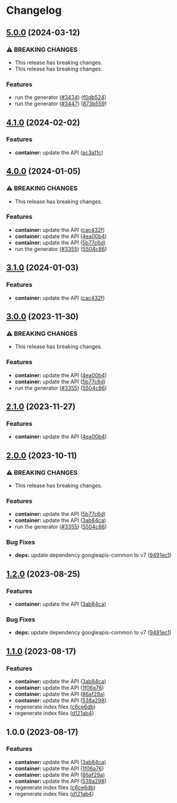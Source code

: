 # Changelog

## [5.0.0](https://github.com/googleapis/google-api-nodejs-client/compare/container-v4.1.0...container-v5.0.0) (2024-03-12)


### ⚠ BREAKING CHANGES

* This release has breaking changes.
* This release has breaking changes.

### Features

* run the generator ([#3434](https://github.com/googleapis/google-api-nodejs-client/issues/3434)) ([f0db524](https://github.com/googleapis/google-api-nodejs-client/commit/f0db524bb26f05cea3dec4c0ed66b496399e3857))
* run the generator ([#3447](https://github.com/googleapis/google-api-nodejs-client/issues/3447)) ([873b559](https://github.com/googleapis/google-api-nodejs-client/commit/873b55950bcf04db37f08e8a62caa6e4a9b9c487))

## [4.1.0](https://github.com/googleapis/google-api-nodejs-client/compare/container-v4.0.0...container-v4.1.0) (2024-02-02)


### Features

* **container:** update the API ([ac3a11c](https://github.com/googleapis/google-api-nodejs-client/commit/ac3a11cc7e16ef8cb560f0407640567543723660))

## [4.0.0](https://github.com/googleapis/google-api-nodejs-client/compare/container-v3.1.0...container-v4.0.0) (2024-01-05)


### ⚠ BREAKING CHANGES

* This release has breaking changes.

### Features

* **container:** update the API ([cac432f](https://github.com/googleapis/google-api-nodejs-client/commit/cac432f882b47acbeaeabd02a18c15d34160a589))
* **container:** update the API ([4ea00b4](https://github.com/googleapis/google-api-nodejs-client/commit/4ea00b44b1e14693253d207e902c6ca38ba447a8))
* **container:** update the API ([5b77c6d](https://github.com/googleapis/google-api-nodejs-client/commit/5b77c6d2812b9def480ee8fab45c6ec8ff932f48))
* run the generator ([#3355](https://github.com/googleapis/google-api-nodejs-client/issues/3355)) ([5504c86](https://github.com/googleapis/google-api-nodejs-client/commit/5504c86fd61740886047320e2ed70f02a164acd7))

## [3.1.0](https://github.com/googleapis/google-api-nodejs-client/compare/container-v3.0.0...container-v3.1.0) (2024-01-03)


### Features

* **container:** update the API ([cac432f](https://github.com/googleapis/google-api-nodejs-client/commit/cac432f882b47acbeaeabd02a18c15d34160a589))

## [3.0.0](https://github.com/googleapis/google-api-nodejs-client/compare/container-v2.1.0...container-v3.0.0) (2023-11-30)


### ⚠ BREAKING CHANGES

* This release has breaking changes.

### Features

* **container:** update the API ([4ea00b4](https://github.com/googleapis/google-api-nodejs-client/commit/4ea00b44b1e14693253d207e902c6ca38ba447a8))
* **container:** update the API ([5b77c6d](https://github.com/googleapis/google-api-nodejs-client/commit/5b77c6d2812b9def480ee8fab45c6ec8ff932f48))
* run the generator ([#3355](https://github.com/googleapis/google-api-nodejs-client/issues/3355)) ([5504c86](https://github.com/googleapis/google-api-nodejs-client/commit/5504c86fd61740886047320e2ed70f02a164acd7))

## [2.1.0](https://github.com/googleapis/google-api-nodejs-client/compare/container-v2.0.0...container-v2.1.0) (2023-11-27)


### Features

* **container:** update the API ([4ea00b4](https://github.com/googleapis/google-api-nodejs-client/commit/4ea00b44b1e14693253d207e902c6ca38ba447a8))

## [2.0.0](https://github.com/googleapis/google-api-nodejs-client/compare/container-v1.2.0...container-v2.0.0) (2023-10-11)


### ⚠ BREAKING CHANGES

* This release has breaking changes.

### Features

* **container:** update the API ([5b77c6d](https://github.com/googleapis/google-api-nodejs-client/commit/5b77c6d2812b9def480ee8fab45c6ec8ff932f48))
* **container:** update the API ([3ab84ca](https://github.com/googleapis/google-api-nodejs-client/commit/3ab84caea95c0501f4f95d265c86408bc7a9405a))
* run the generator ([#3355](https://github.com/googleapis/google-api-nodejs-client/issues/3355)) ([5504c86](https://github.com/googleapis/google-api-nodejs-client/commit/5504c86fd61740886047320e2ed70f02a164acd7))


### Bug Fixes

* **deps:** update dependency googleapis-common to v7 ([9491ec1](https://github.com/googleapis/google-api-nodejs-client/commit/9491ec1cdc3c413e7d73edcfcd59cf5c28a7c855))

## [1.2.0](https://github.com/googleapis/google-api-nodejs-client/compare/container-v1.1.0...container-v1.2.0) (2023-08-25)


### Features

* **container:** update the API ([3ab84ca](https://github.com/googleapis/google-api-nodejs-client/commit/3ab84caea95c0501f4f95d265c86408bc7a9405a))


### Bug Fixes

* **deps:** update dependency googleapis-common to v7 ([9491ec1](https://github.com/googleapis/google-api-nodejs-client/commit/9491ec1cdc3c413e7d73edcfcd59cf5c28a7c855))

## [1.1.0](https://github.com/googleapis/google-api-nodejs-client/compare/container-v1.0.0...container-v1.1.0) (2023-08-17)


### Features

* **container:** update the API ([3ab84ca](https://github.com/googleapis/google-api-nodejs-client/commit/3ab84caea95c0501f4f95d265c86408bc7a9405a))
* **container:** update the API ([1f06a76](https://github.com/googleapis/google-api-nodejs-client/commit/1f06a76ec833cd6fbef8493b8da53e69fc2c66b9))
* **container:** update the API ([86af29a](https://github.com/googleapis/google-api-nodejs-client/commit/86af29a1c2a95f32009bb6f24e6921359e8474b2))
* **container:** update the API ([538a298](https://github.com/googleapis/google-api-nodejs-client/commit/538a298aa230964555b8e3bcfcb6467709af8cac))
* regenerate index files ([c6ce6db](https://github.com/googleapis/google-api-nodejs-client/commit/c6ce6db24417be7ec0d5cb572288042973a390e0))
* regenerate index files ([d121ab4](https://github.com/googleapis/google-api-nodejs-client/commit/d121ab4cb630dd1c77a228166da2788bd2bd1175))

## 1.0.0 (2023-08-17)


### Features

* **container:** update the API ([3ab84ca](https://github.com/googleapis/google-api-nodejs-client/commit/3ab84caea95c0501f4f95d265c86408bc7a9405a))
* **container:** update the API ([1f06a76](https://github.com/googleapis/google-api-nodejs-client/commit/1f06a76ec833cd6fbef8493b8da53e69fc2c66b9))
* **container:** update the API ([86af29a](https://github.com/googleapis/google-api-nodejs-client/commit/86af29a1c2a95f32009bb6f24e6921359e8474b2))
* **container:** update the API ([538a298](https://github.com/googleapis/google-api-nodejs-client/commit/538a298aa230964555b8e3bcfcb6467709af8cac))
* regenerate index files ([c6ce6db](https://github.com/googleapis/google-api-nodejs-client/commit/c6ce6db24417be7ec0d5cb572288042973a390e0))
* regenerate index files ([d121ab4](https://github.com/googleapis/google-api-nodejs-client/commit/d121ab4cb630dd1c77a228166da2788bd2bd1175))
